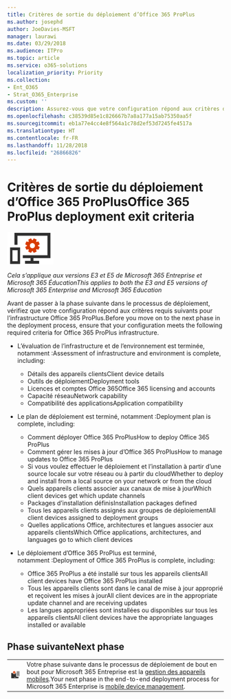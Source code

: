 ```yaml
---
title: Critères de sortie du déploiement d’Office 365 ProPlus
ms.author: josephd
author: JoeDavies-MSFT
manager: laurawi
ms.date: 03/29/2018
ms.audience: ITPro
ms.topic: article
ms.service: o365-solutions
localization_priority: Priority
ms.collection:
- Ent_O365
- Strat_O365_Enterprise
ms.custom: ''
description: Assurez-vous que votre configuration répond aux critères de Microsoft 365 Entreprise pour l’infrastructure Office 365 ProPlus.
ms.openlocfilehash: c38539d85e1c826667b7a8a177a15ab75350aa5f
ms.sourcegitcommit: eb1a77e4cc4e8f564a1c78d2ef53d7245fe4517a
ms.translationtype: HT
ms.contentlocale: fr-FR
ms.lasthandoff: 11/28/2018
ms.locfileid: "26866826"
---
```

# <a name="office-365-proplus-deployment-exit-criteria"></a><span data-ttu-id="57399-103">Critères de sortie du déploiement d’Office 365 ProPlus</span><span class="sxs-lookup"><span data-stu-id="57399-103">Office 365 ProPlus deployment exit criteria</span></span>

![](./media/deploy-foundation-infrastructure/O365proplus_icon-small.png)

<span data-ttu-id="57399-104">*Cela s’applique aux versions E3 et E5 de Microsoft 365 Entreprise et Microsoft 365 Éducation*</span><span class="sxs-lookup"><span data-stu-id="57399-104">*This applies to both the E3 and E5 versions of Microsoft 365 Enterprise and Microsoft 365 Education*</span></span>

<span data-ttu-id="57399-105">Avant de passer à la phase suivante dans le processus de déploiement, vérifiez que votre configuration répond aux critères requis suivants pour l’infrastructure Office 365 ProPlus.</span><span class="sxs-lookup"><span data-stu-id="57399-105">Before you move on to the next phase in the deployment process, ensure that your configuration meets the following required criteria for Office 365 ProPlus infrastructure.</span></span>

- <span data-ttu-id="57399-106">L’évaluation de l’infrastructure et de l’environnement est terminée, notamment :</span><span class="sxs-lookup"><span data-stu-id="57399-106">Assessment of infrastructure and environment is complete, including:</span></span>

    - <span data-ttu-id="57399-107">Détails des appareils clients</span><span class="sxs-lookup"><span data-stu-id="57399-107">Client device details</span></span>
    - <span data-ttu-id="57399-108">Outils de déploiement</span><span class="sxs-lookup"><span data-stu-id="57399-108">Deployment tools</span></span>
    - <span data-ttu-id="57399-109">Licences et comptes Office 365</span><span class="sxs-lookup"><span data-stu-id="57399-109">Office 365 licensing and accounts</span></span>
    - <span data-ttu-id="57399-110">Capacité réseau</span><span class="sxs-lookup"><span data-stu-id="57399-110">Network capability</span></span>
    - <span data-ttu-id="57399-111">Compatibilité des applications</span><span class="sxs-lookup"><span data-stu-id="57399-111">Application compatibility</span></span>

- <span data-ttu-id="57399-112">Le plan de déploiement est terminé, notamment :</span><span class="sxs-lookup"><span data-stu-id="57399-112">Deployment plan is complete, including:</span></span>

    - <span data-ttu-id="57399-113">Comment déployer Office 365 ProPlus</span><span class="sxs-lookup"><span data-stu-id="57399-113">How to deploy Office 365 ProPlus</span></span>
    - <span data-ttu-id="57399-114">Comment gérer les mises à jour d’Office 365 ProPlus</span><span class="sxs-lookup"><span data-stu-id="57399-114">How to manage updates to Office 365 ProPlus</span></span>
    - <span data-ttu-id="57399-115">Si vous voulez effectuer le déploiement et l’installation à partir d’une source locale sur votre réseau ou à partir du cloud</span><span class="sxs-lookup"><span data-stu-id="57399-115">Whether to deploy and install from a local source on your network or from the cloud</span></span>
    - <span data-ttu-id="57399-116">Quels appareils clients associer aux canaux de mise à jour</span><span class="sxs-lookup"><span data-stu-id="57399-116">Which client devices get which update channels</span></span>
    - <span data-ttu-id="57399-117">Packages d’installation définis</span><span class="sxs-lookup"><span data-stu-id="57399-117">Installation packages defined</span></span>
    - <span data-ttu-id="57399-118">Tous les appareils clients assignés aux groupes de déploiement</span><span class="sxs-lookup"><span data-stu-id="57399-118">All client devices assigned to deployment groups</span></span>
    - <span data-ttu-id="57399-119">Quelles applications Office, architectures et langues associer aux appareils clients</span><span class="sxs-lookup"><span data-stu-id="57399-119">Which Office applications, architectures, and languages go to which client devices</span></span>

- <span data-ttu-id="57399-120">Le déploiement d’Office 365 ProPlus est terminé, notamment :</span><span class="sxs-lookup"><span data-stu-id="57399-120">Deployment of Office 365 ProPlus is complete, including:</span></span>

    - <span data-ttu-id="57399-121">Office 365 ProPlus a été installé sur tous les appareils clients</span><span class="sxs-lookup"><span data-stu-id="57399-121">All client devices have Office 365 ProPlus installed</span></span>
    - <span data-ttu-id="57399-122">Tous les appareils clients sont dans le canal de mise à jour approprié et reçoivent les mises à jour</span><span class="sxs-lookup"><span data-stu-id="57399-122">All client devices are in the appropriate update channel and are receiving updates</span></span>
    - <span data-ttu-id="57399-123">Les langues appropriées sont installées ou disponibles sur tous les appareils clients</span><span class="sxs-lookup"><span data-stu-id="57399-123">All client devices have the appropriate languages installed or available</span></span>

## <a name="next-phase"></a><span data-ttu-id="57399-124">Phase suivante</span><span class="sxs-lookup"><span data-stu-id="57399-124">Next phase</span></span> 


|||
|:-------|:-----|
|![](./media/deploy-foundation-infrastructure/mobiledevicemgmt_icon-small.png)| <span data-ttu-id="57399-125">Votre phase suivante dans le processus de déploiement de bout en bout pour Microsoft 365 Entreprise est la [gestion des appareils mobiles](mobility-infrastructure.md).</span><span class="sxs-lookup"><span data-stu-id="57399-125">Your next phase in the end-to-end deployment process for Microsoft 365 Enterprise is [mobile device management](mobility-infrastructure.md).</span></span> |
